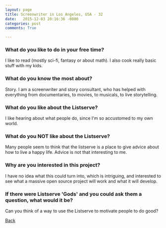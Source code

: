 ```yaml
---
layout: page
title: Screenwriter in Los Angeles, USA - 32
date:   2015-12-03 20:16:36 -0800
categories: post
comments: True

---
```


### What do you like to do in your free time?
<p>I like to read (mostly sci-fi, fantasy or about math). I also cook really basic stuff with my kids.</p>

### What do you know the most about?
<p>Story. I am a screenwriter and story consultant, who has helped with everything from documentaries, to movies, to musicals, to live storytelling.</p>

### What do you like about the Listserve?
<p>I like hearing about what people do, since I'm so accustomed to my own world.</p>

### What do you NOT like about the Listserve?
<p>Many people seem to think that the listserve is a place to give advice about how to live a happy life. Advice is not that interesting to me.</p>

### Why are you interested in this project?
<p>I have no idea what this could turn into, which is intriguing, and interested to see what a massive open source project will work and what it will develop.</p>

### If there were Listserve 'Gods' and you could ask them a question, what would it be?
<p>Can you think of a way to use the Listserve to motivate people to do good?</p>

[Back][1]

[1]: /home/responders/all